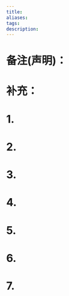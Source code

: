 ```yaml
---
title: 
aliases: 
tags: 
description:
---
```

# 备注(声明)：


# 补充：


# 1.


# 2.


# 3.


# 4.



# 5.


# 6.


# 7.

























